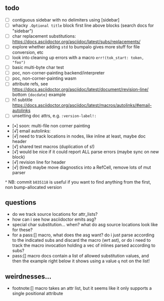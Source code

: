 ## todo

- [ ] contiguous sidebar with no delimiters using [sidebar]
- [ ] whacky `.Optional title` block first line above blocks (search docs for "sidebar")
- [ ] char replacement substitutions:
      https://docs.asciidoctor.org/asciidoc/latest/subs/replacements/
- [ ] explore whether adding `std` to bumpalo gives more stuff for file conversion, etc
- [ ] look into cleaning up errors with a macro `err!(tok_start: token, "foo")`
- [ ] basic multi-byte char test
- [ ] poc, non-corner-painting backend/interpreter
- [ ] poc, non-corner-painting wasm
- [ ] attribute refs, see
      https://docs.asciidoctor.org/asciidoc/latest/document/revision-line/ bottom
      `{docdate}` example
- [ ] h1 subtitle
      https://docs.asciidoctor.org/asciidoc/latest/macros/autolinks/#email-autolinks
- [ ] unsetting doc attrs, e.g. `:version-label!:`
- [•] soon: multi-file non corner painting
- [√] email autolinks:
- [√] need to track locations in nodes, like inline at least, maybe doc header
- [√] shared test macros (duplication of s!)
- [√] would be nice if it could report ALL parse errors (maybe sync on new block)
- [√] revision line for header
- [√] (tired) maybe move diagnostics into a RefCell, remove lots of mut parser

^ NB: commit `b035118` is useful if you want to find anything from the first, non
bump-allocated version

## questions

- do we track source locations for attr_lists?
- how can i see how asciidoctor emits asg?
- special char substitution... when? what do asg source locations look like for these?
- for a pass:[] macro, what does the asg want? do i just parse according to the indicated
  subs and discard the macro (wrt ast), or do i need to track the macro invocation holding
  a vec of inlines parsed according to subs?
- pass:[] macro docs contain a list of allowed substitution values, and then the example
  right below it shows using a value `q` not on the list!

## weirdnesses...

- footnote:[] macro takes an attr list, but it seems like it only supports a single
  positional attribute
